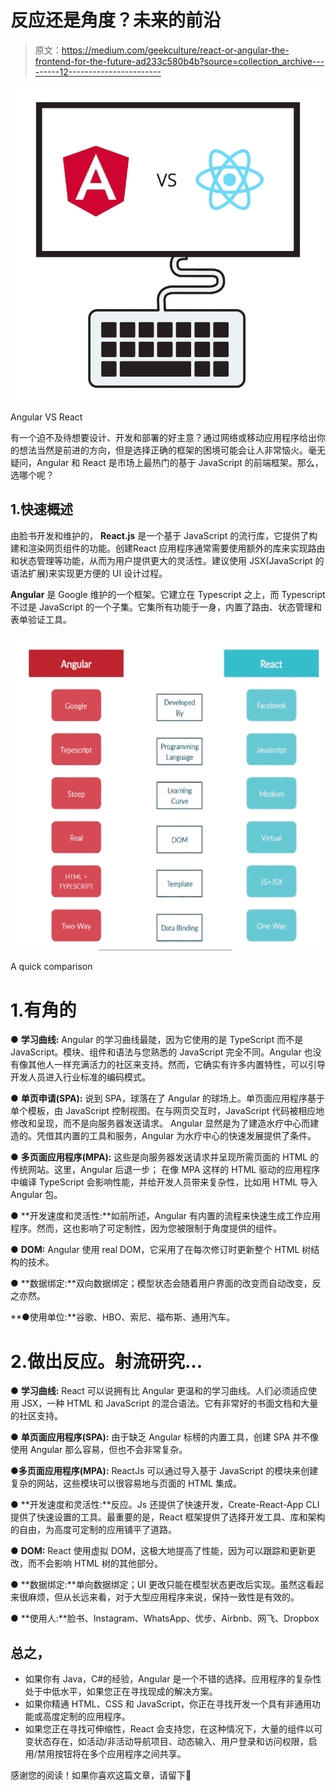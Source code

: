 # 反应还是角度？未来的前沿

> 原文：<https://medium.com/geekculture/react-or-angular-the-frontend-for-the-future-ad233c580b4b?source=collection_archive---------12----------------------->

![](img/cd3cabb6c1c11abd6b4eea9bae9e6a61.png)

Angular VS React

有一个迫不及待想要设计、开发和部署的好主意？通过网络或移动应用程序给出你的想法当然是前进的方向，但是选择正确的框架的困境可能会让人非常恼火。毫无疑问，Angular 和 React 是市场上最热门的基于 JavaScript 的前端框架。那么，选哪个呢？

## 1.快速概述

由脸书开发和维护的， **React.js** 是一个基于 JavaScript 的流行库，它提供了构建和渲染网页组件的功能。创建React 应用程序通常需要使用额外的库来实现路由和状态管理等功能，从而为用户提供更大的灵活性。建议使用 JSX(JavaScript 的语法扩展)来实现更方便的 UI 设计过程。

**Angular** 是 Google 维护的一个框架。它建立在 Typescript 之上，而 Typescript 不过是 JavaScript 的一个子集。它集所有功能于一身，内置了路由、状态管理和表单验证工具。

![](img/5f9b48bd38808f6a7e34520f2382d302.png)

A quick comparison

# 1.有角的

● **学习曲线:** Angular 的学习曲线最陡，因为它使用的是 TypeScript 而不是 JavaScript。模块、组件和语法与您熟悉的 JavaScript 完全不同。Angular 也没有像其他人一样充满活力的社区来支持。然而，它确实有许多内置特性，可以引导开发人员进入行业标准的编码模式。

● **单页申请(SPA):** 说到 SPA，球落在了 Angular 的球场上。单页面应用程序基于单个模板，由 JavaScript 控制视图。在与网页交互时，JavaScript 代码被相应地修改和呈现，而不是向服务器发送请求。
Angular 显然是为了建造水疗中心而建造的。凭借其内置的工具和服务，Angular 为水疗中心的快速发展提供了条件。

● **多页面应用程序(MPA):** 这些是向服务器发送请求并呈现所需页面的 HTML 的传统网站。这里，Angular 后退一步；
在像 MPA 这样的 HTML 驱动的应用程序中编译 TypeScript 会影响性能，并给开发人员带来复杂性，比如用 HTML 导入 Angular 包。

● **开发速度和灵活性:**如前所述，Angular 有内置的流程来快速生成工作应用程序。然而，这也影响了可定制性，因为您被限制于角度提供的组件。

● **DOM:** Angular 使用 real DOM，它采用了在每次修订时更新整个 HTML 树结构的技术。

● **数据绑定:**双向数据绑定；模型状态会随着用户界面的改变而自动改变，反之亦然。

**●使用单位:**谷歌、HBO、索尼、福布斯、通用汽车。

# 2.做出反应。射流研究…

● **学习曲线:** React 可以说拥有比 Angular 更温和的学习曲线。人们必须适应使用 JSX，一种 HTML 和 JavaScript 的混合语法。它有非常好的书面文档和大量的社区支持。

● **单页面应用程序(SPA):** 由于缺乏 Angular 标榜的内置工具，创建 SPA 并不像使用 Angular 那么容易，但也不会非常复杂。

**●多页面应用程序(MPA):** ReactJs 可以通过导入基于 JavaScript 的模块来创建复杂的网站，这些模块可以很容易地与页面的 HTML 集成。

● **开发速度和灵活性:**反应。Js 还提供了快速开发，Create-React-App CLI 提供了快速设置的工具。最重要的是，React 框架提供了选择开发工具、库和架构的自由，为高度可定制的应用铺平了道路。

● **DOM:** React 使用虚拟 DOM，这极大地提高了性能，因为可以跟踪和更新更改，而不会影响 HTML 树的其他部分。

● **数据绑定:**单向数据绑定；UI 更改只能在模型状态更改后实现。虽然这看起来很麻烦，但从长远来看，对于大型应用程序来说，保持一致性是有效的。

● **使用人:**脸书、Instagram、WhatsApp、优步、Airbnb、网飞、Dropbox

## 总之，

*   如果你有 Java，C#的经验，Angular 是一个不错的选择。应用程序的复杂性处于中低水平，如果您正在寻找现成的解决方案。
*   如果你精通 HTML、CSS 和 JavaScript，你正在寻找开发一个具有非通用功能或高度定制的应用程序。
*   如果您正在寻找可伸缩性，React 会支持您，在这种情况下，大量的组件以可变状态存在，如活动/非活动导航项目、动态输入、用户登录和访问权限，启用/禁用按钮将在多个应用程序之间共享。

感谢您的阅读！如果你喜欢这篇文章，请留下👏